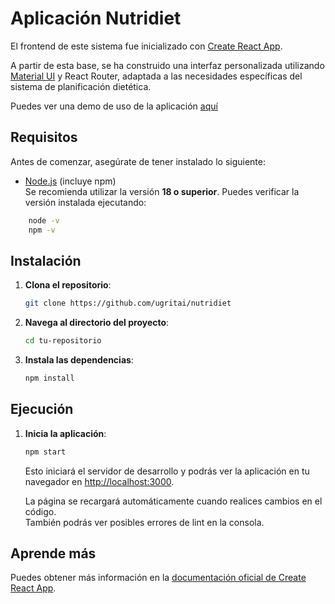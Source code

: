 # Aplicación Nutridiet

El frontend de este sistema fue inicializado con [Create React App](https://github.com/facebook/create-react-app).

A partir de esta base, se ha construido una interfaz personalizada utilizando [Material UI](https://mui.com/) y React Router, adaptada a las necesidades específicas del sistema de planificación dietética.

Puedes ver una demo de uso de la aplicación [aquí]()

## Requisitos
Antes de comenzar, asegúrate de tener instalado lo siguiente:
- [Node.js](https://nodejs.org/) (incluye npm)  
  Se recomienda utilizar la versión **18 o superior**. Puedes verificar la versión instalada ejecutando:
```bash
    node -v
    npm -v
```

## Instalación
1. **Clona el repositorio**:
   ```bash
   git clone https://github.com/ugritai/nutridiet
   ```

2. **Navega al directorio del proyecto**:
    ```bash
   cd tu-repositorio
   ```

3. **Instala las dependencias**:
    ```bash
   npm install
   ```

## Ejecución

1. **Inicia la aplicación**:
    ```bash
   npm start
   ```
   Esto iniciará el servidor de desarrollo y podrás ver la aplicación en tu navegador en [http://localhost:3000](http://localhost:3000).

    La página se recargará automáticamente cuando realices cambios en el código.\
    También podrás ver posibles errores de lint en la consola.

## Aprende más

Puedes obtener más información en la [documentación oficial de Create React App](https://facebook.github.io/create-react-app/docs/getting-started).
